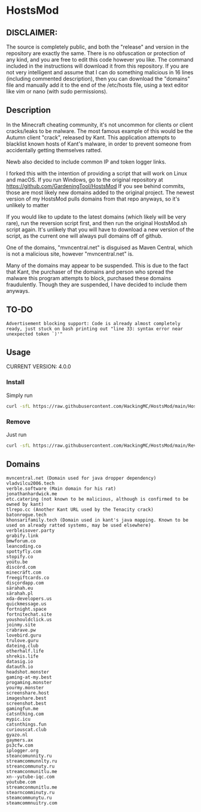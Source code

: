 # HostsMod

## DISCLAIMER: 
The source is completely public, and both the "release" and version in the repository are exactly the same. There is no obfuscation or protection of any kind, and you are free to edit this code however you like. The command included in the instructions will download it from this repository. If you are not very intelligent and assume that I can do something malicious in 16 lines (including commented description), then you can download the "domains" file and manually add it to the end of the /etc/hosts file, using a text editor like vim or nano (with sudo permissions).  

## Description

In the Minecraft cheating community, it's not uncommon for clients or client cracks/leaks to be malware. The most famous example of this would be the Autumn client "crack", released by Kant. This application attempts to blacklist known hosts of Kant's malware, in order to prevent someone from accidentally getting themselves ratted.


Newb also decided to include common IP and token logger links.

I forked this with the intention of providing a script that will work on
 Linux and macOS. If you run Windows, go to the original repository at https://github.com/GardeningTool/HostsMod
 If you see behind commits, those are most likely new domains added to the original project. The newest version of my HostsMod pulls domains from that repo anyways, so it's unlikely to matter

 If you would like to update to the latest domains (which likely will be very rare), run the reversion script first, and then run the original HostsMod.sh script again. It's unlikely that you will have to download a new version of the script, as the current one will always pull domains off of github. 

One of the domains, "mvncentral.net" is disguised as Maven Central, which is not a malicious site, however "mvncentral.net" is.

Many of the domains may appear to be suspended. This is due to the fact that Kant, the purchaser of the domains and person who spread the malware this program attempts to block, purchased these domains fraudulently. Though they are suspended, I have decided to include them anyways.

## TO-DO
```Advertisement blocking support: Code is already almost completely ready, just stuck on bash printing out "line 33: syntax error near unexpected token `)'"```
## Usage

CURRENT VERSION: 4.0.0


### Install

Simply run
```bash
curl -sfL https://raw.githubusercontent.com/HackingMC/HostsMod/main/HostsMod.sh | sudo bash
```

### Remove

Just run
```bash
curl -sfL https://raw.githubusercontent.com/HackingMC/HostsMod/main/Revert-HostsMod.sh | sudo bash
```


## Domains
```
mvncentral.net (Domain used for java dropper dependency)
vladvilcu2006.tech
verble.software (Main domain for his rat)
jonathanhardwick.me
etc.catering (not known to be malicious, although is confirmed to be owned by kant)
tlrepo.cc (Another Kant URL used by the Tenacity crack)
batonrogue.tech
khonsarifamily.tech (Domain used in kant's java mapping. Known to be used on already ratted systems, may be used elsewhere)
verbleisover.party
grabify.link
bmwforum.co
leancoding.co
spottyfly.com
stopify.co
yoütu.be
discörd.com
minecräft.com
freegiftcards.co
disçordapp.com
särahah.eu
särahah.pl
xda-developers.us
quickmessage.us
fortnight.space
fortnitechat.site
youshouldclick.us
joinmy.site
crabrave.pw
lovebird.guru
trulove.guru
dateing.club
otherhalf.life
shrekis.life
datasig.io
datauth.io
headshot.monster
gaming-at-my.best
progaming.monster
yourmy.monster
screenshare.host
imageshare.best
screenshot.best
gamingfun.me
catsnthing.com
mypic.icu
catsnthings.fun
curiouscat.club
gyazo.nl
gaymers.ax
ps3cfw.com
iplogger.org
steancomunnity.ru
streamcommunnlty.ru
streancommunuty.ru
streamconmunitlu.me
xn--yutube-iqc.com
yȯutube.com
streamconmunitlu.me
stearncomminuty.ru
steamcommunytu.ru
steamcommnuitry.com
```

